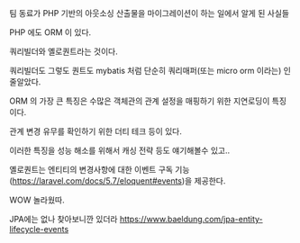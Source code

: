 팀 동료가 PHP 기반의 아웃소싱 산출물을 마이그레이션이 하는 일에서 알게 된 사실들

PHP 에도 ORM 이 있다.

쿼리빌더와 옐로퀀트라는 것이다.

쿼리빌더도 그렇도 퀀트도 mybatis 처럼 단순히 쿼리매퍼(또는 micro orm 이라는) 인줄알았다.

ORM 의 가장 큰 특징은 수많은 객체관의 관계 설정을 매핑하기 위한 지연로딩이 특징이다.

관계 변경 유무를 확인하기 위한 더티 테크 등이 있다.

이러한 특징을 성능 해소를 위해서 캐싱 전략 등도 얘기해볼수 있고..

옐로퀀트는 엔티티의 변경사항에 대한 이벤트 구독 기능(https://laravel.com/docs/5.7/eloquent#events)을 제공한다.

WOW 놀라웠따.

JPA에는 없나 찾아보니깐 있더라 https://www.baeldung.com/jpa-entity-lifecycle-events
